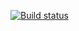 [![Build status](https://ci.appveyor.com/api/projects/status/i07su39o71rsbh4r/branch/main?svg=true)](https://ci.appveyor.com/project/KatyaQA91/mobile-bank-api-9ou8a/branch/main)
